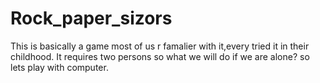 # Rock_paper_sizors




This is basically a game most of us r famalier with  it,every tried it in their childhood.
It requires two persons so what we will do if we are alone?
so lets play with computer.
